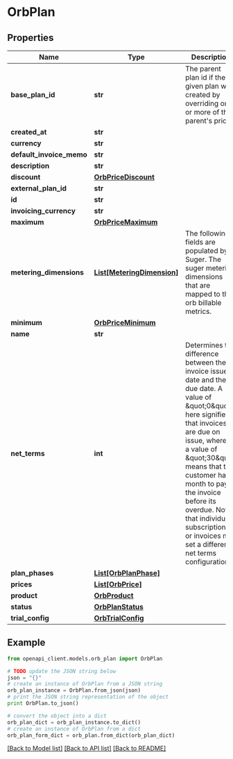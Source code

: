 # OrbPlan


## Properties
Name | Type | Description | Notes
------------ | ------------- | ------------- | -------------
**base_plan_id** | **str** | The parent plan id if the given plan was created by overriding one or more of the parent&#39;s prices. | [optional] 
**created_at** | **str** |  | [optional] 
**currency** | **str** |  | [optional] 
**default_invoice_memo** | **str** |  | [optional] 
**description** | **str** |  | [optional] 
**discount** | [**OrbPriceDiscount**](OrbPriceDiscount.md) |  | [optional] 
**external_plan_id** | **str** |  | [optional] 
**id** | **str** |  | [optional] 
**invoicing_currency** | **str** |  | [optional] 
**maximum** | [**OrbPriceMaximum**](OrbPriceMaximum.md) |  | [optional] 
**metering_dimensions** | [**List[MeteringDimension]**](MeteringDimension.md) | The following fields are populated by Suger. The suger metering dimensions that are mapped to the orb billable metrics. | [optional] 
**minimum** | [**OrbPriceMinimum**](OrbPriceMinimum.md) |  | [optional] 
**name** | **str** |  | [optional] 
**net_terms** | **int** | Determines the difference between the invoice issue date and the due date. A value of \&quot;0\&quot; here signifies that invoices are due on issue, whereas a value of \&quot;30\&quot; means that the customer has a month to pay the invoice before its overdue. Note that individual subscriptions or invoices may set a different net terms configuration. | [optional] 
**plan_phases** | [**List[OrbPlanPhase]**](OrbPlanPhase.md) |  | [optional] 
**prices** | [**List[OrbPrice]**](OrbPrice.md) |  | [optional] 
**product** | [**OrbProduct**](OrbProduct.md) |  | [optional] 
**status** | [**OrbPlanStatus**](OrbPlanStatus.md) |  | [optional] 
**trial_config** | [**OrbTrialConfig**](OrbTrialConfig.md) |  | [optional] 

## Example

```python
from openapi_client.models.orb_plan import OrbPlan

# TODO update the JSON string below
json = "{}"
# create an instance of OrbPlan from a JSON string
orb_plan_instance = OrbPlan.from_json(json)
# print the JSON string representation of the object
print OrbPlan.to_json()

# convert the object into a dict
orb_plan_dict = orb_plan_instance.to_dict()
# create an instance of OrbPlan from a dict
orb_plan_form_dict = orb_plan.from_dict(orb_plan_dict)
```
[[Back to Model list]](../README.md#documentation-for-models) [[Back to API list]](../README.md#documentation-for-api-endpoints) [[Back to README]](../README.md)


